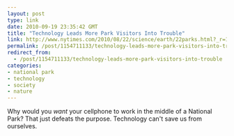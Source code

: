 ```yaml
---
layout: post
type: link
date: 2010-09-19 23:35:42 GMT
title: "Technology Leads More Park Visitors Into Trouble"
link: http://www.nytimes.com/2010/08/22/science/earth/22parks.html?_r=1
permalink: /post/1154711133/technology-leads-more-park-visitors-into-trouble
redirect_from: 
  - /post/1154711133/technology-leads-more-park-visitors-into-trouble
categories:
- national park
- technology
- society
- nature
---
```

Why would you <i>want</i> your cellphone to work in the middle of a National Park? That just defeats the purpose. Technology can't save us from ourselves.